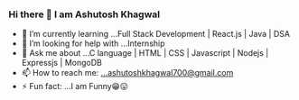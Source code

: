 ### Hi there 👋 I am Ashutosh Khagwal

- 🌱 I’m currently learning ...Full Stack Development | React.js | Java | DSA
- 🤔 I’m looking for help with ...Internship
- 💬 Ask me about ...C language | HTML | CSS | Javascript | Nodejs | Expressjs | MongoDB
- 📫 How to reach me: ...ashutoshkhagwal700@gmail.com
- ⚡ Fun fact: ...I am Funny😁😛 

